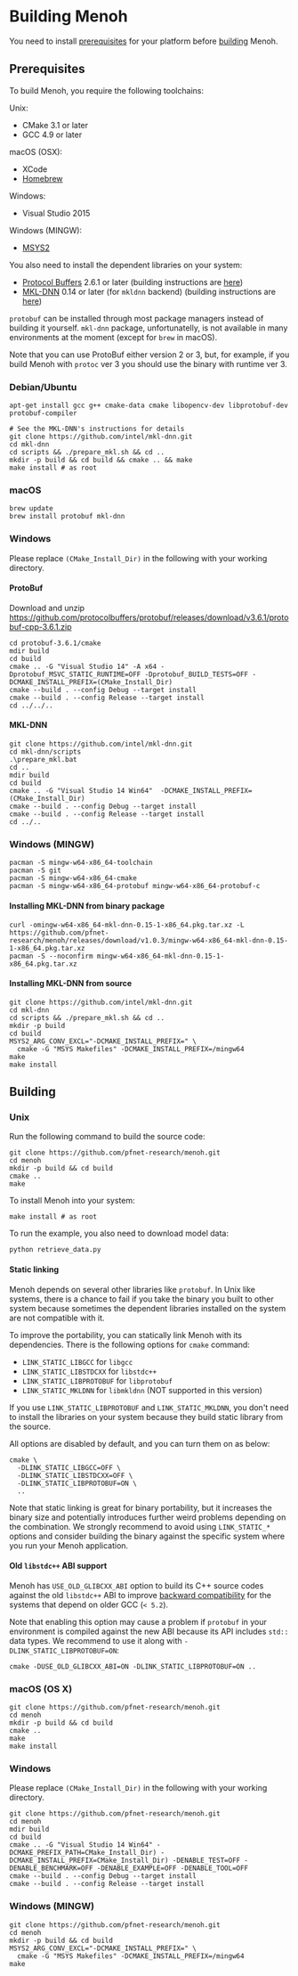 # Building Menoh
You need to install [prerequisites](#prerequisites) for your platform before [building](#building) Menoh.

## Prerequisites
To build Menoh, you require the following toolchains:

Unix:
- CMake 3.1 or later
- GCC 4.9 or later

macOS (OSX):
- XCode
- [Homebrew](https://brew.sh/)

Windows:
- Visual Studio 2015

Windows (MINGW):
- [MSYS2](http://www.msys2.org/)

You also need to install the dependent libraries on your system:

- [Protocol Buffers](https://developers.google.com/protocol-buffers/) 2.6.1 or later (building instructions are [here](https://github.com/protocolbuffers/protobuf/blob/master/src/README.md))
- [MKL-DNN](https://github.com/intel/mkl-dnn) 0.14 or later (for `mkldnn` backend) (building instructions are [here](https://github.com/intel/mkl-dnn/blob/master/README.md#installation))

`protobuf` can be installed through most package managers instead of building it yourself. `mkl-dnn` package, unfortunatelly, is not available in many environments at the moment (except for `brew` in macOS).

Note that you can use ProtoBuf either version 2 or 3, but, for example, if you build Menoh with `protoc` ver 3 you should use the binary with runtime ver 3.

### Debian/Ubuntu
```
apt-get install gcc g++ cmake-data cmake libopencv-dev libprotobuf-dev protobuf-compiler

# See the MKL-DNN's instructions for details
git clone https://github.com/intel/mkl-dnn.git
cd mkl-dnn
cd scripts && ./prepare_mkl.sh && cd ..
mkdir -p build && cd build && cmake .. && make
make install # as root
```

### macOS
```
brew update
brew install protobuf mkl-dnn
```

### Windows
Please replace `(CMake_Install_Dir)` in the following with your working directory.

#### ProtoBuf
Download and unzip https://github.com/protocolbuffers/protobuf/releases/download/v3.6.1/protobuf-cpp-3.6.1.zip

```
cd protobuf-3.6.1/cmake
mdir build
cd build
cmake .. -G "Visual Studio 14" -A x64 -Dprotobuf_MSVC_STATIC_RUNTIME=OFF -Dprotobuf_BUILD_TESTS=OFF -DCMAKE_INSTALL_PREFIX=(CMake_Install_Dir)
cmake --build . --config Debug --target install
cmake --build . --config Release --target install
cd ../../..
```

#### MKL-DNN
```
git clone https://github.com/intel/mkl-dnn.git
cd mkl-dnn/scripts
.\prepare_mkl.bat
cd ..
mdir build
cd build
cmake .. -G "Visual Studio 14 Win64"  -DCMAKE_INSTALL_PREFIX=(CMake_Install_Dir)
cmake --build . --config Debug --target install
cmake --build . --config Release --target install
cd ../..
```

### Windows (MINGW)
```
pacman -S mingw-w64-x86_64-toolchain
pacman -S git
pacman -S mingw-w64-x86_64-cmake
pacman -S mingw-w64-x86_64-protobuf mingw-w64-x86_64-protobuf-c
```

#### Installing MKL-DNN from binary package
```
curl -omingw-w64-x86_64-mkl-dnn-0.15-1-x86_64.pkg.tar.xz -L https://github.com/pfnet-research/menoh/releases/download/v1.0.3/mingw-w64-x86_64-mkl-dnn-0.15-1-x86_64.pkg.tar.xz
pacman -S --noconfirm mingw-w64-x86_64-mkl-dnn-0.15-1-x86_64.pkg.tar.xz
```

#### Installing MKL-DNN from source
```
git clone https://github.com/intel/mkl-dnn.git
cd mkl-dnn
cd scripts && ./prepare_mkl.sh && cd ..
mkdir -p build
cd build
MSYS2_ARG_CONV_EXCL="-DCMAKE_INSTALL_PREFIX=" \
  cmake -G "MSYS Makefiles" -DCMAKE_INSTALL_PREFIX=/mingw64
make
make install
```

## Building

### Unix
Run the following command to build the source code:

```
git clone https://github.com/pfnet-research/menoh.git
cd menoh
mkdir -p build && cd build
cmake ..
make
```

To install Menoh into your system:

```
make install # as root
```

To run the example, you also need to download model data:

```
python retrieve_data.py
```

#### Static linking
Menoh depends on several other libraries like `protobuf`. In Unix like systems, there is a chance to fail if you take the binary you built to other system because sometimes the dependent libraries installed on the system are not compatible with it.

To improve the portability, you can statically link Menoh with its dependencies. There is the following options for `cmake` command:

- `LINK_STATIC_LIBGCC` for `libgcc`
- `LINK_STATIC_LIBSTDCXX` for `libstdc++`
- `LINK_STATIC_LIBPROTOBUF` for `libprotobuf`
- `LINK_STATIC_MKLDNN` for `libmkldnn` (NOT supported in this version)

If you use `LINK_STATIC_LIBPROTOBUF` and `LINK_STATIC_MKLDNN`, you don't need to install the libraries on your system because they build static library from the source.

All options are disabled by default, and you can turn them on as below:

```
cmake \
  -DLINK_STATIC_LIBGCC=OFF \
  -DLINK_STATIC_LIBSTDCXX=OFF \
  -DLINK_STATIC_LIBPROTOBUF=ON \
  ..
```

Note that static linking is great for binary portability, but it increases the binary size and potentially introduces further weird problems depending on the combination. We strongly recommend to avoid using `LINK_STATIC_*` options and consider building the binary against the specific system where you run your Menoh application.

#### Old `libstdc++` ABI support
Menoh has `USE_OLD_GLIBCXX_ABI` option to build its C++ source codes against the old `libstdc++` ABI to improve [backward compatibility](https://gcc.gnu.org/onlinedocs/libstdc++/manual/using_dual_abi.html) for the systems that depend on older GCC (`< 5.2`).

Note that enabling this option may cause a problem if `protobuf` in your environment is compiled against the new ABI because its API includes `std::` data types. We recommend to use it along with `-DLINK_STATIC_LIBPROTOBUF=ON`:

```
cmake -DUSE_OLD_GLIBCXX_ABI=ON -DLINK_STATIC_LIBPROTOBUF=ON ..
```

### macOS (OS X)

```
git clone https://github.com/pfnet-research/menoh.git
cd menoh
mkdir -p build && cd build
cmake ..
make
make install
```

### Windows
Please replace `(CMake_Install_Dir)` in the following with your working directory.

```
git clone https://github.com/pfnet-research/menoh.git
cd menoh
mdir build
cd build
cmake .. -G "Visual Studio 14 Win64" -DCMAKE_PREFIX_PATH=CMake_Install_Dir) -DCMAKE_INSTALL_PREFIX=CMake_Install_Dir) -DENABLE_TEST=OFF -DENABLE_BENCHMARK=OFF -DENABLE_EXAMPLE=OFF -DENABLE_TOOL=OFF
cmake --build . --config Debug --target install
cmake --build . --config Release --target install
```

### Windows (MINGW)

```
git clone https://github.com/pfnet-research/menoh.git
cd menoh
mkdir -p build && cd build
MSYS2_ARG_CONV_EXCL="-DCMAKE_INSTALL_PREFIX=" \
  cmake -G "MSYS Makefiles" -DCMAKE_INSTALL_PREFIX=/mingw64
make
```
